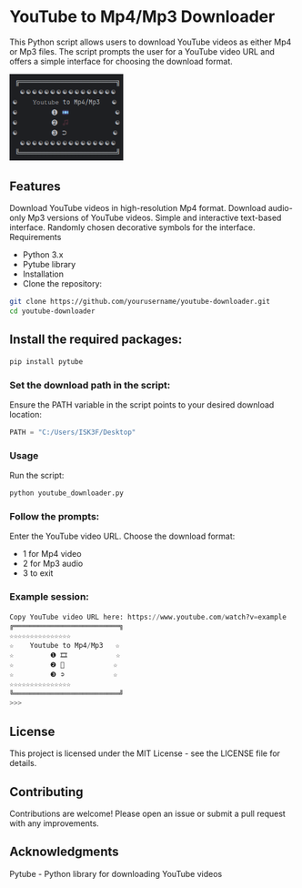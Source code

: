 # YouTube to Mp4/Mp3 Downloader
This Python script allows users to download YouTube videos as either Mp4 or Mp3 files. The script prompts the user for a YouTube video URL and offers a simple interface for choosing the download format.

<img src="preview.png" width="200vw" height="auto">

## Features
Download YouTube videos in high-resolution Mp4 format.
Download audio-only Mp3 versions of YouTube videos.
Simple and interactive text-based interface.
Randomly chosen decorative symbols for the interface.
Requirements
- Python 3.x
- Pytube library
- Installation
- Clone the repository:

```bash
git clone https://github.com/yourusername/youtube-downloader.git
cd youtube-downloader
```

## Install the required packages:

```bash
pip install pytube
```

### Set the download path in the script:

Ensure the PATH variable in the script points to your desired download location:

```python
PATH = "C:/Users/ISK3F/Desktop"
```

### Usage
Run the script:

```bash
python youtube_downloader.py
```

### Follow the prompts:

Enter the YouTube video URL.
Choose the download format:
- 1 for Mp4 video
- 2 for Mp3 audio
- 3 to exit

### Example session:
```python
Copy YouTube video URL here: https://www.youtube.com/watch?v=example
╔══════════════════════════╗
☆☆☆☆☆☆☆☆☆☆☆☆☆☆☆
☆    𝚈𝚘𝚞𝚝𝚞𝚋𝚎 to Mp4/Mp3   ☆
☆         ❶ 🎞️            ☆
☆         ❷ 🎵            ☆
☆         ❸ ➲            ☆
☆☆☆☆☆☆☆☆☆☆☆☆☆☆☆
╚══════════════════════════╝
>>>

```
## License
This project is licensed under the MIT License - see the LICENSE file for details.

## Contributing
Contributions are welcome! Please open an issue or submit a pull request with any improvements.

## Acknowledgments
Pytube - Python library for downloading YouTube videos
